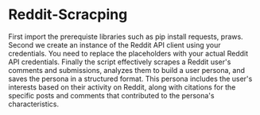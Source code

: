 # Reddit-Scracping
First import the prerequiste libraries such as pip install requests, praws.
Second we create an instance of the Reddit API client using your credentials. You need to replace the placeholders with your actual Reddit API credentials.
Finally the script effectively scrapes a Reddit user's comments and submissions, analyzes them to build a user persona, and saves the persona in a structured format. This persona includes the user's interests based on their activity on Reddit, along with citations for the specific posts and comments that contributed to the persona's characteristics.

